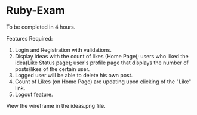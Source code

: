 # Ruby-Exam

To be completed in 4 hours.

Features Required:

1. Login and Registration with validations.
2. Display ideas with the count of likes (Home Page); users who liked the idea(Like Status page); user's profile page that displays the number of posts/likes of the certain user.
3. Logged user will be able to delete his own post.
4. Count of Likes (on Home Page) are updating upon clicking of the "Like" link.
5. Logout feature.

View the wireframe in the ideas.png file.
